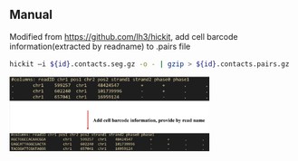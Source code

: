 ## Manual

Modified from https://github.com/lh3/hickit, add cell barcode information(extracted by readname) to .pairs file

```sh
hickit –i ${id}.contacts.seg.gz -o - | gzip > ${id}.contacts.pairs.gz
```

<img src="doc/function_explain.png" width=70%>